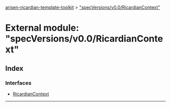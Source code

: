 [arisen-ricardian-template-toolkit](../README.md) > ["specVersions/v0.0/RicardianContext"](../modules/_specversions_v0_0_ricardiancontext_.md)

# External module: "specVersions/v0.0/RicardianContext"

## Index

### Interfaces

* [RicardianContext](../interfaces/_specversions_v0_0_ricardiancontext_.ricardiancontext.md)

---

